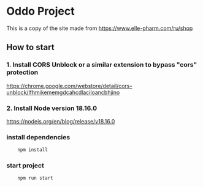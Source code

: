 
# Oddo Project

This is a copy of the site made from https://www.elle-pharm.com/ru/shop

## How to start

 ### 1. Install CORS Unblock or a similar extension to bypass "cors" protection

https://chrome.google.com/webstore/detail/cors-unblock/lfhmikememgdcahcdlaciloancbhjino

### 2. Install Node version 18.16.0

https://nodejs.org/en/blog/release/v18.16.0

### install dependencies
```bash
    npm install
```
### start project
```bash
    npm run start
``` 